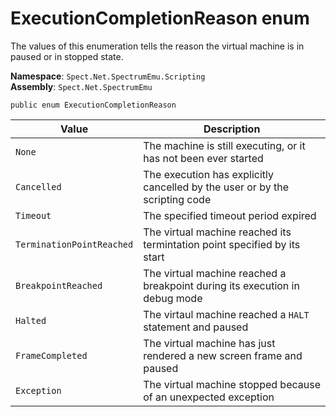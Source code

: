 # ExecutionCompletionReason enum

The values of this enumeration tells the reason the virtual machine is in paused or in stopped state.

__Namespace__: `Spect.Net.SpectrumEmu.Scripting`  
__Assembly__: `Spect.Net.SpectrumEmu`

```CSharp
public enum ExecutionCompletionReason
```

Value | Description
------|------------
`None` | The machine is still executing, or it has not been ever started
`Cancelled` | The execution has explicitly cancelled by the user or by the scripting code
`Timeout` | The specified timeout period expired
`TerminationPointReached` | The virtual machine reached its termintation point specified by its start
`BreakpointReached` | The virtual machine reached a breakpoint during its execution in debug mode
`Halted` | The virtaul machine reached a `HALT` statement and paused
`FrameCompleted` | The virtual machine has just rendered a new screen frame and paused
`Exception` | The virtual machine stopped because of an unexpected exception
